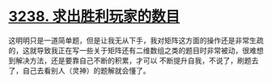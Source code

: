 # [3238. 求出胜利玩家的数目](https://leetcode.cn/problems/find-the-number-of-winning-players/description/?envType=daily-question&envId=2024-11-23)

这明明只是一道简单题，但是让我无从下手，我对矩阵这方面的操作还是非常生疏的，这就导致我正在写一些关于矩阵还有二维数组之类的题目时非常被动，很难想到解决方法，还是要靠自己不断的积累，才可以
不断提升自我，不说了，刷题去了，自己去看别人（灵神）的题解就会懂了。
